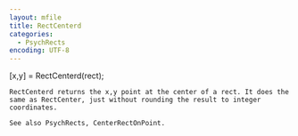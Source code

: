 ```yaml
---
layout: mfile
title: RectCenterd
categories:
  - PsychRects
encoding: UTF-8
---
```


   [x,y] = RectCenterd(rect);

    RectCenterd returns the x,y point at the center of a rect. It does the
    same as RectCenter, just without rounding the result to integer
    coordinates.

    See also PsychRects, CenterRectOnPoint.
